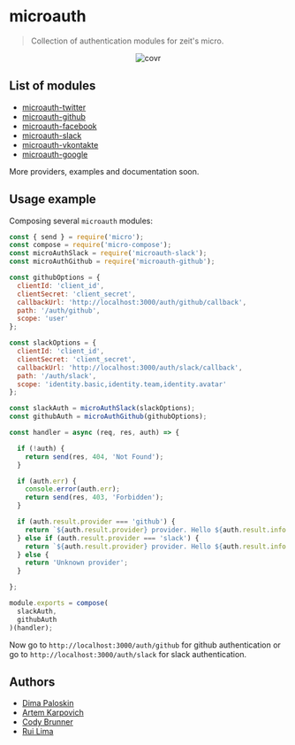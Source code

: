 # microauth
> Collection of authentication modules for zeit's micro.

<p align="center">
  <img src="https://github.com/microauth/microauth/blob/397dcd6f03d1620408a9607c552113208e1bee3c/media/logo.png" alt="covr" />
</p>

## List of modules

 - [microauth-twitter](https://github.com/microauth/microauth-twitter)
 - [microauth-github](https://github.com/microauth/microauth-github)
 - [microauth-facebook](https://github.com/microauth/microauth-facebook)
 - [microauth-slack](https://github.com/microauth/microauth-slack)
 - [microauth-vkontakte](https://github.com/microauth/microauth-vkontakte)
 - [microauth-google](https://github.com/microauth/microauth-google)

 More providers, examples and documentation soon.

## Usage example

Composing several `microauth` modules:

```js
const { send } = require('micro');
const compose = require('micro-compose');
const microAuthSlack = require('microauth-slack');
const microAuthGithub = require('microauth-github');

const githubOptions = {
  clientId: 'client_id',
  clientSecret: 'client_secret',
  callbackUrl: 'http://localhost:3000/auth/github/callback',
  path: '/auth/github',
  scope: 'user'
};

const slackOptions = {
  clientId: 'client_id',
  clientSecret: 'client_secret',
  callbackUrl: 'http://localhost:3000/auth/slack/callback',
  path: '/auth/slack',
  scope: 'identity.basic,identity.team,identity.avatar'
};

const slackAuth = microAuthSlack(slackOptions);
const githubAuth = microAuthGithub(githubOptions);

const handler = async (req, res, auth) => {

  if (!auth) {
    return send(res, 404, 'Not Found');
  }

  if (auth.err) {
    console.error(auth.err);
    return send(res, 403, 'Forbidden');
  }

  if (auth.result.provider === 'github') {
    return `${auth.result.provider} provider. Hello ${auth.result.info.login}`;
  } else if (auth.result.provider === 'slack') {
    return `${auth.result.provider} provider. Hello ${auth.result.info.user.name}`;
  } else {
    return 'Unknown provider';
  }

};

module.exports = compose(
  slackAuth,
  githubAuth
)(handler);

```

Now go to `http://localhost:3000/auth/github` for github authentication or go to `http://localhost:3000/auth/slack` for slack authentication.

## Authors
- [Dima Paloskin](https://github.com/dimapaloskin)
- [Artem Karpovich](https://github.com/artemkarpovich)
- [Cody Brunner](https://github.com/rockchalkwushock)
- [Rui Lima](https://github.com/rapzo)
